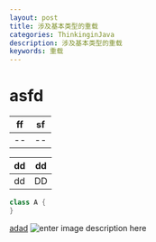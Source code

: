 ```yaml
---
layout: post
title: 涉及基本类型的重载
categories: ThinkinginJava
description: 涉及基本类型的重载
keywords: 重载
---
```


# asfd

   |ff|sf|
   |--|--|
   |--|--|
   
   |dd|dd|
   |--|--|
   |dd|DD|

```java
class A {
}
```

[adad](www.baidu.com)
![enter image description here](https://www.baidu.com/img/bd_logo1.png)







































